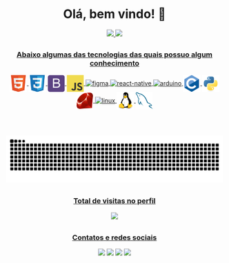 <h1 align="center">Olá, bem vindo! 👋</h1>

<div align="center">
    <a href="https://github.com/jorgeclenio/">
    <img height="190em" src="https://github-readme-stats.vercel.app/api?username=jorgeclenio&show_icons=true&theme=dark&include_all_commits=true&count_private=true"/>
  	<img height="190em" src="https://github-readme-stats.vercel.app/api/top-langs/?username=jorgeclenio&layout=compact&langs_count=7&theme=dark"/>
</div>

##

<div align="center">
	<h3> Abaixo algumas das tecnologias das quais possuo algum conhecimento</h3>
 	<img align="center" alt="html" height="40" width="40" src="https://raw.githubusercontent.com/devicons/devicon/master/icons/html5/html5-original.svg">
  	<img align="center" alt="css" height="40" width="40" src="https://raw.githubusercontent.com/devicons/devicon/master/icons/css3/css3-original.svg">
  	<img align="center" alt="bootstrap" height="40" width="40" src="https://raw.githubusercontent.com/devicons/devicon/master/icons/bootstrap/bootstrap-plain.svg">
  	<img align="center" alt="javascript" height="40" width="40" src="https://raw.githubusercontent.com/devicons/devicon/master/icons/javascript/javascript-original.svg">
  	<img align="center" alt="figma" height="40" width="40" src="https://www.vectorlogo.zone/logos/figma/figma-icon.svg">
  	<img align="center" alt="react-native" height="40" width="40" src="https://reactnative.dev/img/header_logo.svg">
  	<img align="center" alt="arduino" heigth="40" width="40" src="https://github.com/detain/svg-logos/blob/master/svg/arduino-1.svg">
  	<img align="center" alt="c" height="40" width="40" src="https://raw.githubusercontent.com/devicons/devicon/master/icons/c/c-original.svg">
  	<img align="center" alt="python" height="40" width="40" src="https://raw.githubusercontent.com/devicons/devicon/master/icons/python/python-original.svg">
  	<img align="center" alt="ruby" height="40" width="40" src="https://raw.githubusercontent.com/devicons/devicon/master/icons/ruby/ruby-original.svg">
  	<img align="center" alt="linux" height="40" width="40" src="https://github.com/neilorangepeel/Free-Social-Icons/blob/master/Flat/SVG/Windows.svg">
  	<img align="center" alt="linux" height="40" width="40" src="https://raw.githubusercontent.com/devicons/devicon/master/icons/linux/linux-original.svg">
  	<img align="center" alt="mysql" height="40" width="40" src="https://raw.githubusercontent.com/devicons/devicon/master/icons/mysql/mysql-original.svg">
</div>
    
##

<br>
<div align="center">
    
  ![Snake animation](https://github.com/jorgeclenio/jorgeclenio/blob/output/github-contribution-grid-snake.svg)
    
</div>
    
## 

<div align="center">
    <h3>Total de visitas no perfil</h3>
    <p><img src="https://profile-counter.glitch.me/jorgeclenio/count.svg" /></p>
</div>
    
##
    
<div align="center">
    <h3>Contatos e redes sociais</h3> 
  	<a href = "mailto:cleniocontato@gmail.com"><img src="https://img.shields.io/badge/-Gmail-%23333?style=for-the-badge&logo=gmail&logoColor=white" target="_blank"></a>
  	<a href="https://www.linkedin.com/in/jorge-cl%C3%AAnio-97463b104/" target="_blank"><img src="https://img.shields.io/badge/-LinkedIn-%230077B5?style=for-the-badge&logo=linkedin&logoColor=white" target="_blank"></a>
    <a href="https://www.youtube.com/c/jorgeclenio/videos" target="_blank"><img src="https://img.shields.io/badge/YouTube-FF0000?style=for-the-badge&logo=youtube&logoColor=white" target="_blank"></a>
    <a href="https://www.twitch.tv/clenio" target="_blank"><img src="https://img.shields.io/badge/Twitch-9146FF?style=for-the-badge&logo=twitch&logoColor=white" target="_blank"></a>
</div>
    
##
